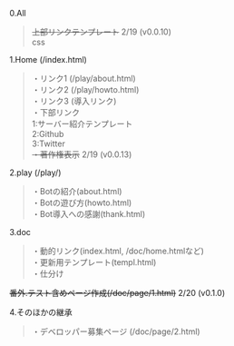 
0.All
> ~~上部リンクテンプレート~~ 2/19 (v0.0.10)<br>
> css

1.Home (/index.html)
> ・リンク1 (/play/about.html)<br>
> ・リンク2 (/play/howto.html)<br>
> ・リンク3  (導入リンク)<br>
> ・下部リンク<br>
> 1:サーバー紹介テンプレート <br>
> 2:Github <br>
> 3:Twitter <br>
> ~~・著作権表示~~ 2/19 (v0.0.13)

2.play (/play/)
> ・Botの紹介(about.html)<br>
> ・Botの遊び方(howto.html)<br>
> ・Bot導入への感謝(thank.html)

3.doc
> ・動的リンク(index.html, /doc/home.htmlなど)<br>
> ・更新用テンプレート(templ.html)<br>
> ・仕分け

~~番外.テスト含めページ作成(/doc/page/1.html)~~ 2/20 (v0.1.0)

4.そのほかの継承
> ・デベロッパー募集ページ (/doc/page/2.html)